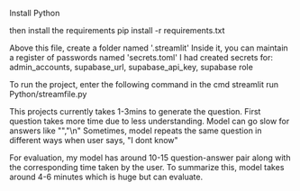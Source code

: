 Install Python

then install the requirements
pip install -r requirements.txt

Above this file, create a folder named '.streamlit'
Inside it, you can maintain a register of passwords named 'secrets.toml'
I had created secrets for: 
admin_accounts, supabase_url, supabase_api_key, supabase role

To run the project,
enter the following command in the cmd
streamlit run Python/streamfile.py

This projects currently takes 1-3mins to generate the question.
First question takes more time due to less understanding.
Model can go slow for answers like "","\n"
Sometimes, model repeats the same question in different ways when user says, "I dont know" 

For evaluation, my model has around 10-15 question-answer pair along with the corresponding time taken by the user.
To summarize this, model takes around 4-6 minutes which is huge but can evaluate.



